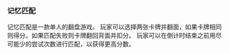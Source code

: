 ### 记忆匹配
记忆匹配是一款单人的翻盘游戏。
玩家可以选择两张卡牌并翻面，如果卡牌相同则得分。如果匹配失败则卡牌翻回背面并扣分。
玩家可以在倒计时结束之前用尽可能少的尝试次数进行匹配，以获得更高分数。
